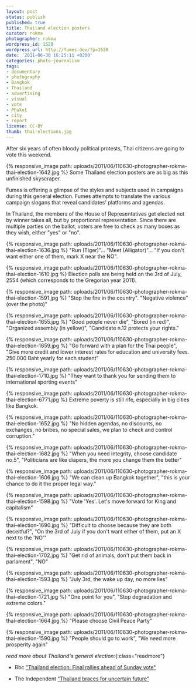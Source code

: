```yaml
---
layout: post
status: publish
published: true
title: Thailand election posters
curator: rokma
photographer: rokma
wordpress_id: 1528
wordpress_url: http://fumes.dev/?p=1528
date: '2011-06-30 16:25:11 +0200'
categories: photo-journalism
tags:
- documentary
- photography
- Bangkok
- Thailand
- advertising
- visual
- vote
- Phuket
- city
- report
license: CC-BY
thumb: thai-elections.jpg
---
```


After six years of often bloody political protests, Thai citizens are going to vote this weekend. 

{% responsive_image path: uploads/2011/06/110630-photographer-rokma-thai-election-1642.jpg %}
Some Thailand election posters are as big as this unfinished skyscraper.

Fumes is offering a glimpse of the styles and subjects used in campaigns during this general election. Fumes attempts to translate the various campaign slogans that reveal candidates' platforms and agendas.

In Thailand, the members of the House of Representatives get elected not by winner takes all, but by proportional representation. Since there are multiple parties on the ballot, voters are free to check as many boxes as they wish, either "yes" or "no". 



{% responsive_image path: uploads/2011/06/110630-photographer-rokma-thai-election-1636.jpg %}
"Run (Tiger)"... "Meet (Alligator)"... "If you don't want either one of them, mark X near the NO". 

{% responsive_image path: uploads/2011/06/110630-photographer-rokma-thai-election-1610.jpg %}
Election polls are being held on the 3rd of July, 2554 (which corresponds to the Gregorian year 2011).

{% responsive_image path: uploads/2011/06/110630-photographer-rokma-thai-election-1591.jpg %}
"Stop the fire in the country". "Negative violence" (over the photo)"

{% responsive_image path: uploads/2011/06/110630-photographer-rokma-thai-election-1655.jpg %}
"Good people never die", "Bored (in red)", "Organized assembly (in yellow)", "Candidate n.12 protects your rights."

{% responsive_image path: uploads/2011/06/110630-photographer-rokma-thai-election-1659.jpg %}
"Go forward with a plan for the Thai people", "Give more credit and lower interest rates for education and university fees. 250.000 Baht yearly for each student"

{% responsive_image path: uploads/2011/06/110630-photographer-rokma-thai-election-1710.jpg %}
"They want to thank you for sending them to international sporting events"

{% responsive_image path: uploads/2011/06/110630-photographer-rokma-thai-election-6771.jpg %}
Extreme poverty is still rife, especially in big cities like Bangkok.

{% responsive_image path: uploads/2011/06/110630-photographer-rokma-thai-election-1652.jpg %}
"No hidden agendas, no discounts, no exchanges, no bribes, no special sales, we plan to check and control corruption."

{% responsive_image path: uploads/2011/06/110630-photographer-rokma-thai-election-1682.jpg %}
"When you need integrity, choose candidate no.5", "Politicians are like diapers, the more you change them the better"

{% responsive_image path: uploads/2011/06/110630-photographer-rokma-thai-election-1606.jpg %}
"We can clean up Bangkok together", "this is your chance to do it the proper legal way."

{% responsive_image path: uploads/2011/06/110630-photographer-rokma-thai-election-1598.jpg %}
"Vote &#39;Yes&#39;. Let's move forward for King and capitalism"

{% responsive_image path: uploads/2011/06/110630-photographer-rokma-thai-election-1690.jpg %}
"Difficult to choose because they are both deceitful?", "On the 3rd of July if you don't want either of them, put an X next to the &#39;NO&#39;"

{% responsive_image path: uploads/2011/06/110630-photographer-rokma-thai-election-1702.jpg %}
"Get rid of animals, don't put them back in parlament", "NO"

{% responsive_image path: uploads/2011/06/110630-photographer-rokma-thai-election-1593.jpg %}
"July 3rd, the wake up day, no more lies"

{% responsive_image path: uploads/2011/06/110630-photographer-rokma-thai-election-1721.jpg %}
"One point for you", "Stop degradation and extreme colors."

{% responsive_image path: uploads/2011/06/110630-photographer-rokma-thai-election-1664.jpg %}
"Please choose Civil Peace Party"

{% responsive_image path: uploads/2011/06/110630-photographer-rokma-thai-election-1590.jpg %}
"People should go to work", "We need more prosperity again"




_read more about Thailand's general election:_{:class="readmore"}

- Bbc <a href="http://www.bbc.co.uk/news/world-asia-pacific-14000629" target="_blank">"Thailand election: Final rallies ahead of Sunday vote"</a>

- The Independent <a href="http://www.independent.co.uk/news/world/asia/thailand-braces-for-uncertain-future-2306067.html" target="_blank">"Thailand braces for uncertain future"</a> 
